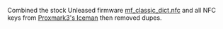 Combined the stock Unleased firmware [mf_classic_dict.nfc](https://github.com/Eng1n33r/flipperzero-firmware/blob/dev/assets/resources/nfc/assets/mf_classic_dict.nfc) and all NFC keys from [Proxmark3's Iceman](https://github.com/RfidResearchGroup/proxmark3/tree/master/client/dictionaries) then removed dupes.
